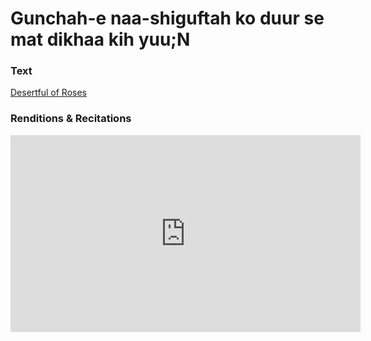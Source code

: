 # Gunchah-e naa-shiguftah ko duur se mat dikhaa kih yuu;N

### Text
[Desertful of Roses](http://www.columbia.edu/itc/mealac/pritchett/00ghalib/116/index_116.html)


### Renditions & Recitations

<iframe width="560" height="315" src="https://www.youtube-nocookie.com/embed/FPsevIyvfzY" title="YouTube video player" frameborder="0" allow="accelerometer; autoplay; clipboard-write; encrypted-media; gyroscope; picture-in-picture" allowfullscreen></iframe>